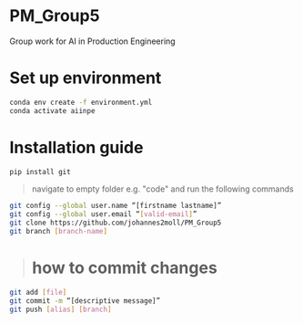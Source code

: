 # PM_Group5
Group work for AI in Production Engineering

# Set up environment
```bash
conda env create -f environment.yml
conda activate aiinpe
```

# Installation guide
```bash
pip install git
```


> navigate to empty folder e.g. "code" and run the following commands
```bash
git config --global user.name “[firstname lastname]”
git config --global user.email “[valid-email]”
git clone https://github.com/johannes2moll/PM_Group5
git branch [branch-name]
```

># how to commit changes
```bash
git add [file]
git commit -m “[descriptive message]”
git push [alias] [branch]
```